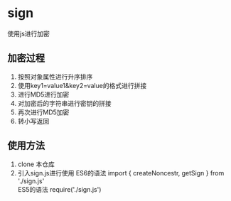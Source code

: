 # sign
使用js进行加密
## 加密过程
1. 按照对象属性进行升序排序
2. 使用key1=value1&key2=value的格式进行拼接
3. 进行MD5进行加密
4. 对加密后的字符串进行密钥的拼接
5. 再次进行MD5加密
6. 转小写返回
## 使用方法
1. clone 本仓库
2. 引入sign.js进行使用
ES6的语法 import { createNoncestr, getSign } from './sign.js'  
ES5的语法 require('./sign.js')
